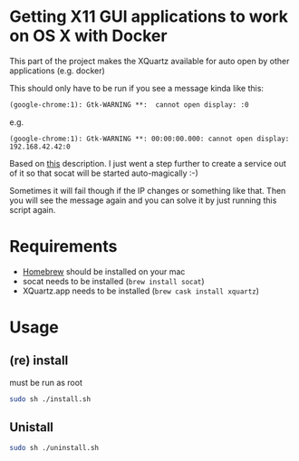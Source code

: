 # Getting X11 GUI applications to work on OS X with Docker

This part of the project makes the XQuartz available for auto open by other applications (e.g. docker)

This should only have to be run if you see a message kinda like this:

```txt
(google-chrome:1): Gtk-WARNING **:  cannot open display: :0
```

e.g.

```text
(google-chrome:1): Gtk-WARNING **: 00:00:00.000: cannot open display: 192.168.42.42:0
```

Based on [this](https://gist.github.com/stonehippo/2c2b0972b7d199c78fb94fa9b1be1f5d) description.
I just went a step further to create a service out of it so that socat will be started auto-magically :-)

Sometimes it will fail though if the IP changes or something like that. Then you will see the message again and
you can solve it by just running this script again.

# Requirements

* [Homebrew](https://brew.sh) should be installed on your mac
* socat needs to be installed (`brew install socat`)
* XQuartz.app needs to be installed (`brew cask install xquartz`)

# Usage

## (re) install
must be run as root

```bash
sudo sh ./install.sh
```

## Unistall

```bash
sudo sh ./uninstall.sh
```

